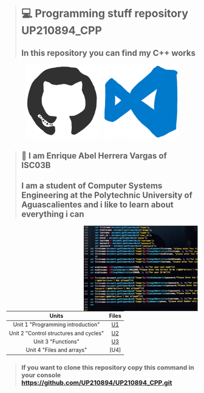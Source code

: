 > # ‍💻 Programming stuff repository UP210894_CPP
> ## In this repository you can find my C++ works
  <p align="center">
  <img src="imagens/giphy.gif" width="200"> 
  <img src="imagens/giphy (1).gif" width="200"> 

> ## 🦸  I am Enrique Abel Herrera Vargas of ISC03B
> ## I am a student of Computer Systems Engineering at the Polytechnic University of Aguascalientes and i like to learn about everything i can

 <img src="imagens/Gif.gif" width="300" p align="right">

| Units  | Files |
| :----: | :---: |
| Unit 1 "Programming introduction" |  [U1](https://github.com/UP210894/UP210894_CPP/tree/main/U1)  |
| Unit 2 "Control structures and cycles" |  [U2](https://github.com/UP210894/UP210894_CPP/tree/main/U2) |
| Unit 3 "Functions" |  [U3](https://github.com/UP210894/UP210894_CPP/tree/main/U3) |
| Unit 4 "Files and arrays" |  [U4]   |
> ### If you want to clone this repository copy this command in your console https://github.com/UP210894/UP210894_CPP.git
